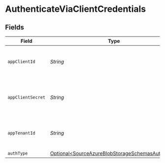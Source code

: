 # AuthenticateViaClientCredentials


## Fields

| Field                                                                                                            | Type                                                                                                             | Required                                                                                                         | Description                                                                                                      |
| ---------------------------------------------------------------------------------------------------------------- | ---------------------------------------------------------------------------------------------------------------- | ---------------------------------------------------------------------------------------------------------------- | ---------------------------------------------------------------------------------------------------------------- |
| `appClientId`                                                                                                    | *String*                                                                                                         | :heavy_check_mark:                                                                                               | Client ID of your Microsoft developer application                                                                |
| `appClientSecret`                                                                                                | *String*                                                                                                         | :heavy_check_mark:                                                                                               | Client Secret of your Microsoft developer application                                                            |
| `appTenantId`                                                                                                    | *String*                                                                                                         | :heavy_check_mark:                                                                                               | Tenant ID of the Microsoft Azure Application                                                                     |
| `authType`                                                                                                       | [Optional\<SourceAzureBlobStorageSchemasAuthType>](../../models/shared/SourceAzureBlobStorageSchemasAuthType.md) | :heavy_minus_sign:                                                                                               | N/A                                                                                                              |